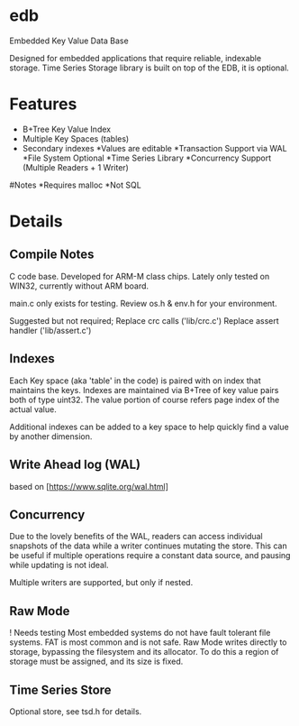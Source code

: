# edb
Embedded Key Value Data Base

Designed for embedded applications that require reliable, indexable storage.
Time Series Storage library is built on top of the EDB, it is optional.

# Features
  * B+Tree Key Value Index
  * Multiple Key Spaces (tables)
  * Secondary indexes
*Values are editable
*Transaction Support via WAL
*File System Optional
*Time Series Library
*Concurrency Support (Multiple Readers + 1 Writer)

#Notes
*Requires malloc 
*Not SQL

# Details
## Compile Notes
C code base.
Developed for ARM-M class chips.
Lately only tested on WIN32, currently without ARM board.

main.c only exists for testing.
Review os.h & env.h for your environment.

Suggested but not required; 
  Replace crc calls ('lib/crc.c')
  Replace assert handler ('lib/assert.c')
  

## Indexes
Each Key space (aka 'table' in the code) is paired with on index that maintains the keys.
Indexes are maintained via B+Tree of key value pairs both of type uint32. The value portion of course refers page index of the actual value.

Additional indexes can be added to a key space to help quickly find a value by another dimension.

## Write Ahead log (WAL)
based on [https://www.sqlite.org/wal.html]

## Concurrency
Due to the lovely benefits of the WAL, readers can access individual snapshots of the data while a writer continues mutating the store. This can be useful if multiple operations require a constant data source, and pausing while updating is not ideal.

Multiple writers are supported, but only if nested.

## Raw Mode
! Needs testing
Most embedded systems do not have fault tolerant file systems. FAT is most common and is not safe.
Raw Mode writes directly to storage, bypassing the filesystem and its allocator. To do this a region of storage must be assigned, and its size is fixed.

## Time Series Store
Optional store, see tsd.h for details.
